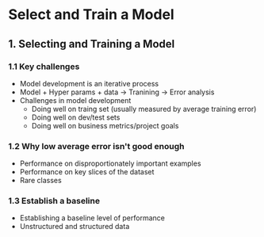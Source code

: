# Select and Train a Model
## 1. Selecting and Training a Model
### 1.1 Key challenges
+ Model development is an iterative process
+ Model + Hyper params + data -> Tranining -> Error analysis
+ Challenges in model development
   + Doing well on traing set (usually measured by average training error)
   + Doing well on dev/test sets
   + Doing well on business metrics/project goals 
### 1.2 Why low average error isn't good enough
+ Performance on disproportionately important examples
+ Performance on key slices of the dataset
+ Rare classes
### 1.3 Establish a baseline
+ Establishing a baseline level of performance
+ Unstructured and structured data
